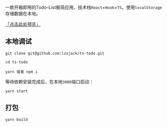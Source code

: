 一款开箱即用的Todo-List极简应用，技术栈`React`+`Hook`+`TS`，使用`localStorage`存储数据在本地。

<a href="https://ts-todo-0gl1ck0w116a2558-1304393382.ap-shanghai.app.tcloudbase.com/" target="_blank">「点击此处预览」</a>

## 本地调试

```
git clone git@github.com:lzxjack/ts-todo.git

cd ts-todo

yarn 或者 npm i
```

等待依赖安装完成后，在本地`3000`端口启动：

```
yarn start
```

## 打包

```
yarn build
```

